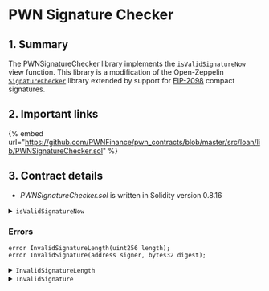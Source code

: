# PWN Signature Checker

## 1. Summary

The PWNSignatureChecker library implements the `isValidSignatureNow` view function. This library is a modification of the Open-Zeppelin [`SignatureChecker`](https://docs.openzeppelin.com/contracts/4.x/api/utils#SignatureChecker) library extended by support for [EIP-2098](https://eips.ethereum.org/EIPS/eip-2098) compact signatures.

## 2. Important links

{% embed url="https://github.com/PWNFinance/pwn_contracts/blob/master/src/loan/lib/PWNSignatureChecker.sol" %}

## 3. Contract details

* _PWNSignatureChecker.sol_ is written in Solidity version 0.8.16

<details>

<summary><code>isValidSignatureNow</code></summary>

#### Overview

This function will try to recover a signer of a given signature and check if is the same as the given signer address. For a contract account signer address, the function will check signature validity by calling `isValidSignature` function defined by [EIP-1271](https://eips.ethereum.org/EIPS/eip-1271).

This function takes three arguments supplied by the caller:

* `address`**`signer`** - Address that should be a `hash` signer or a signature validator, in case of a contract account.
* `bytes32`**`hash`** - Hash of a signed message that should be validated.
* `bytes memory`**`signature`** - Signature of a signed `hash`. Can be empty for a contract account signature validation. The signature can be standard (65 bytes) or compact (64 bytes) defined by [EIP-2098](https://eips.ethereum.org/EIPS/eip-2098).

#### Implementation

```solidity
function isValidSignatureNow(
    address signer,
    bytes32 hash,
    bytes memory signature
) internal view returns (bool) {
    // Check that signature is valid for contract account
    if (signer.code.length > 0) {
        (bool success, bytes memory result) = signer.staticcall(
            abi.encodeWithSelector(IERC1271.isValidSignature.selector, hash, signature)
        );
        return
            success &&
            result.length == 32 &&
            abi.decode(result, (bytes32)) == bytes32(IERC1271.isValidSignature.selector);
    }
    // Check that signature is valid for EOA
    else {
        bytes32 r;
        bytes32 s;
        uint8 v;

        // Standard signature data (65 bytes)
        if (signature.length == 65) {
            assembly {
                r := mload(add(signature, 0x20))
                s := mload(add(signature, 0x40))
                v := byte(0, mload(add(signature, 0x60)))
            }
        }
        // Compact signature data (64 bytes) - see EIP-2098
        else if (signature.length == 64) {
            bytes32 vs;

            assembly {
                r := mload(add(signature, 0x20))
                vs := mload(add(signature, 0x40))
            }

            s = vs & bytes32(0x7fffffffffffffffffffffffffffffffffffffffffffffffffffffffffffffff);
            v = uint8((uint256(vs) >> 255) + 27);
        } else {
            revert InvalidSignatureLength({ length: signature.length });
        }

        return signer == ECDSA.recover(hash, v, r, s);
    }
}
```

</details>

### Errors

```solidity
error InvalidSignatureLength(uint256 length);
error InvalidSignature(address signer, bytes32 digest);
```

<details>

<summary><code>InvalidSignatureLength</code></summary>

InvalidSignatureLength event is emitted when signature length is not 64 nor 65 bytes.

This event has one parameter:

* `uint256`**`length`**

</details>

<details>

<summary><code>InvalidSignature</code></summary>

InvalidSignatureLength event is emitted when the signature is invalid.

This event has one parameter:

* `address`**`signer`**
* `bytes32`**`digest`** - hash to distinguish different proposals

</details>
